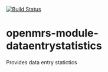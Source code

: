 [![Build Status](https://travis-ci.org/openmrs/openmrs-module-dataentrystatistics.svg?branch=master)](https://travis-ci.org/openmrs/openmrs-module-dataentrystatistics)
# openmrs-module-dataentrystatistics
Provides data entry statictics
